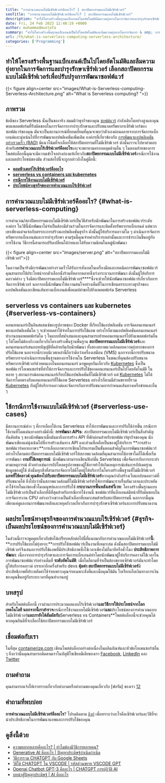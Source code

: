 ```yaml
---
title: "การคำนวณแบบไม่มีเซิร์ฟเวอร์คืออะไร? | สถาปัตยกรรมแบบไม่มีเซิร์ฟเวอร์" 
seoTitle: "การคำนวณแบบไม่มีเซิร์ฟเวอร์คืออะไร? | สถาปัตยกรรมแบบไม่มีเซิร์ฟเวอร์" 
description: "ทำให้โครงสร้างพื้นฐานแบ็กเอนด์โดยอัตโนมัติลืมความยุ่งยากในการจัดการและบำรุงรักษาเซิร์ฟเวอร์ เลือกสถาปัตยกรรมแบบไม่มีเซิร์ฟเวอร์เพื่อปรับปรุงการพัฒนาซอฟต์แวร์" 
date: Fri, 24 Feb 2023 12:48:19 +0000
author: muhammadmustafa
summary: "ทำให้โครงสร้างพื้นฐานแบ็กเอนด์เป็นไปโดยอัตโนมัติและลืมความยุ่งยากในการจัดการ & amp; การบำรุงรักษาเซิร์ฟเวอร์ เลือกสถาปัตยกรรมแบบไม่มีเซิร์ฟเวอร์เพื่อปรับปรุงการพัฒนาซอฟต์แวร์" 
url: /th/what-is-serverless-computing-serverless-architecture/
categories: ['Programming']
---
```


## ทำให้โครงสร้างพื้นฐานแบ็กเอนด์เป็นไปโดยอัตโนมัติและลืมความยุ่งยากในการจัดการและบำรุงรักษาเซิร์ฟเวอร์ เลือกสถาปัตยกรรมแบบไม่มีเซิร์ฟเวอร์เพื่อปรับปรุงการพัฒนาซอฟต์แวร์

{{< figure align=center src="images/What-is-Serverless-computing-Serverless-Architecture.png" alt="What is Serverless computing? ">}}


## ภาพรวม
ข้อดีของ Serverless นั้นเป็นของจริง สมมติว่าธุรกิจของคุณ [ซอฟต์แวร์][1] กำลังเติบโตอย่างสูงและคุณพบแพลตฟอร์มที่รับผิดชอบในการจัดการการบำรุงรักษาและปรับขนาดทรัพยากรเซิร์ฟเวอร์ของซอฟต์แวร์ของคุณ มันจะเป็นสถานการณ์ที่ยอดเยี่ยมที่คุณจะพบว่าตัวเองผ่อนคลายจากการจัดการแบ็กเอนด์และมุ่งเน้นไปที่การพัฒนาแอปพลิเคชันเพิ่มเติม องค์กรที่เกี่ยวข้องกับ [การพัฒนาแอปพลิเคชันอย่างรวดเร็ว (RAD)][2] มีแนวโน้มที่จะเลือกใช้สถาปัตยกรรมที่ไม่มีเซิร์ฟเวอร์ ดังนั้นเราจะไปหาคำตอบสำหรับ**การคำนวณแบบไร้เซิร์ฟเวอร์คืออะไร**และจะพยายามครอบคลุมด้านอื่น ๆ ในตอนท้ายของการโพสต์บล็อกนี้คุณจะมีความเข้าใจอย่างถ่องแท้เกี่ยวกับ**สถาปัตยกรรมแบบไม่มีเซิร์ฟเวอร์**กรณีการใช้งานและผลประโยชน์ของมัน
ส่วนต่อไปนี้จะถูกกล่าวถึงในคู่มือนี้:
* **[คอมพิวเตอร์ไร้เซิร์ฟเวอร์คืออะไร][3]**
* [**serverless vs containers และ kubernetes**][4]
* **[กรณีการใช้งานแบบไม่มีเซิร์ฟเวอร์][5]**
* **[ประโยชน์ทางธุรกิจของการคำนวณแบบไร้เซิร์ฟเวอร์][6]**

## การคำนวณแบบไม่มีเซิร์ฟเวอร์คืออะไร?   {#what-is-serverless-computing}
การคำนวณ/สถาปัตยกรรมแบบไม่มีเซิร์ฟเวอร์เป็นวิธีสำหรับนักพัฒนาในการสร้างซอฟต์แวร์ระดับองค์กร ในวิธีนี้นักพัฒนาไม่จำเป็นต้องมีส่วนร่วมในการจัดการและติดตั้งทรัพยากรแบ็กเอนด์ แต่พวกเขาเพียงแค่จดจ่อกับตรรกะการสร้างแอปพลิเคชันธุรกิจ ดังนั้นผู้ให้บริการคลาวด์ใด ๆ ดำเนินการจัดการทรัพยากรแบ็กเอนด์และการบำรุงรักษา ตามรุ่นนี้คุณจ่ายค่าบริการเหล่านั้นและการชำระเงินขึ้นอยู่กับการใช้งาน วิธีการนี้สามารถปรับเปลี่ยนได้ง่ายและได้รับความนิยมในหมู่นักพัฒนา

{{< figure align=center src="images/server.png" alt="สถาปัตยกรรมแบบไม่มีเซิร์ฟเวอร์">}}

ในความเป็นจริงมีการพัฒนาอย่างรวดเร็วได้รับการสังเกตในเครื่องมือและเทคนิคการพัฒนาซอฟต์แวร์ คุณสามารถใช้ประโยชน์จากตัวเลือกนั่งร้านที่หลากหลายซึ่งเร่งกระบวนการพัฒนา ดังนั้นผู้ให้บริการคลาวด์ต่าง ๆ จึงมีสถาปัตยกรรมแบบไม่มีเซิร์ฟเวอร์****ซึ่งจะช่วยให้นักพัฒนาซอฟต์แวร์เกี่ยวกับการจัดการเซิร์ฟเวอร์ นอกจากนี้นักพัฒนาให้ความสนใจอย่างเต็มที่ในการเขียนตรรกะทางธุรกิจของแอปพลิเคชันและเขียนเส้นทางแบ็กเอนด์เพื่อแมปคำขอไปยังแพลตฟอร์ม Serverless

## serverless vs containers และ kubernetes   {#serverless-vs-containers}
คอนเทนเนอร์เป็นอินสแตนซ์ของรูปภาพของ Docker ที่เรียกใช้แอปพลิเคชัน การจัดคอนเทนเนอร์ของแอปพลิเคชันใด ๆ จะช่วยลดค่าใช้จ่ายในการปรับใช้แอพ อย่างไรก็ตามแอปพลิเคชันคอนเทนเนอร์ทำงานบนแพลตฟอร์มใด ๆ ในแบบที่สม่ำเสมอและคุณสามารถย้ายคอนเทนเนอร์ไปยังแพลตฟอร์มอื่น ๆ ได้โดยไม่ต้องกังวลเกี่ยวกับโครงสร้างพื้นฐานพื้นฐาน
**สถาปัตยกรรมแบบไม่มีเซิร์ฟเวอร์**และคอนเทนเนอร์เสนอบทบัญญัติที่คล้ายกันกับนักพัฒนา ทั้งสองสภาพแวดล้อมลบความยุ่งยากของการปรับใช้แอพ นอกจากนี้ระบบนิเวศเหล่านี้ถือว่าดีกว่าเครื่องเสมือน (VMS) นอกจากนี้การปรับขนาดทรัพยากรจะดำเนินการบนพื้นฐานของการใช้งานใน Serverless ในขณะที่คุณต้องปรับขนาดทรัพยากรเซิร์ฟเวอร์ด้วยตนเองในคอนเทนเนอร์
มาพูดคุยกันเกี่ยวกับ [Kubernetes][7] ซึ่งเป็นซอฟต์แวร์โอเพนซอร์ซที่ทำให้การจัดการและการปรับใช้ของคอนเทนเนอร์เป็นไปโดยอัตโนมัติ ในหลาย ๆ สถานการณ์คอนเทนเนอร์เรียกใช้แอปพลิเคชันที่ไม่มีเซิร์ฟเวอร์ แต่ [Kubernetes][7] ไม่ได้จัดการโดยตรงกับคอนเทนเนอร์ที่ใช้แอพ Serverless อย่างไรก็ตามมีส่วนขยายที่รวม [Kubernetes][7] กับผู้ให้บริการคลาวด์และจัดการกับการปรับขนาดการกำหนดเส้นทางเครือข่ายและอื่น ๆ

## ใช้กรณีการใช้งานแบบไม่มีเซิร์ฟเวอร์   {#serverless-use-cases}
มีสถานการณ์ต่าง ๆ ที่การเลือกใช้งาน Serverless ทำให้การพัฒนาและการปรับใช้ง่ายขึ้น กรณีการใช้งานที่โดดเด่นบางอย่างมีดังนี้:
**การพัฒนา APIs**: สถาปัตยกรรมแบบไม่มีเซิร์ฟเวอร์เป็นสิ่งสำคัญอันดับต้น ๆ ของนักพัฒนาเมื่อมันมาถึงการสร้าง API ที่พักผ่อนสำหรับซอฟต์แวร์ธุรกิจของคุณ นักพัฒนาเพียงแค่มุ่งเน้นไปที่การสร้างเส้นทาง API และส่วนที่เหลือเป็นของผู้ให้บริการ
**การสร้างซอฟต์แวร์หลายภาษา:**การเลือกภาษาการเขียนโปรแกรมเป็นขั้นตอนสำคัญในการพัฒนาซอฟต์แวร์ อย่างไรก็ตามสถาปัตยกรรมแบบไม่มีเซิร์ฟเวอร์ให้สภาพแวดล้อมที่คุณสามารถใช้ภาษาใดก็ได้เพื่อเริ่มการพัฒนา
**งานที่ใช้เหตุการณ์**: นักพัฒนาสามารถเขียนฟังก์ชั่น Serverless เพื่อจัดการกับการกระทำตามเหตุการณ์ ตัวอย่างเช่นการอัปโหลดรูปภาพของผู้ใช้อาจทำให้เกิดเหตุการณ์เช่นการอัปเดตฐานข้อมูลของผู้ใช้ ดังนั้นทุกสิ่งที่สามารถจัดการได้ดีโดยผู้ให้บริการในโครงสร้างพื้นฐานที่ไม่มีเซิร์ฟเวอร์
**แอพที่ใช้คลาวด์:**คุณต้องไปกับ**สถาปัตยกรรมแบบไม่มีเซิร์ฟเวอร์**หากคุณกำลังสร้างเว็บแอปบนคลาวด์ที่ปรับขนาดได้ ยิ่งไปกว่านั้นสภาพแวดล้อมที่ไม่มีเซิร์ฟเวอร์ทำให้การพัฒนาราบรื่นทันเวลาและประหยัดค่าใช้จ่ายในแง่ของชั่วโมงมนุษย์และการปรับใช้
**กระบวนการพื้นหลังเฮฟวี่เวท**: โครงสร้างพื้นฐานแบบไม่มีเซิร์ฟเวอร์เป็นตัวเลือกที่ดีที่สุดสำหรับกรณีการใช้งานนี้ ซอฟต์แวร์ที่แบ็กเอนด์มีหน้าที่รับผิดชอบในการจัดการงาน CPU อย่างกว้างขวางเป็นตัวเลือกที่เหมาะสมสำหรับสถาปัตยกรรมนี้ นอกจากนี้คุณเพียงแค่ดูแลงานการพัฒนาหลักและหยุดกังวลเกี่ยวกับการบำรุงรักษาเซิร์ฟเวอร์และการปรับขนาดงาน

## ผลประโยชน์ทางธุรกิจของการคำนวณแบบไร้เซิร์ฟเวอร์   {#ธุรกิจ-เบ็นผลประโยชน์ของการคำนวณแบบไม่มีเซิร์ฟเวอร์}
ในส่วนนี้เราจะพูดคุยเกี่ยวกับข้อได้เปรียบหลักต่อไปนี้ที่แนบมากับการคำนวณแบบไม่มีเซิร์ฟเวอร์**นี้:**
**การปรับใช้แบบไม่ยุ่งยาก:**การปรับใช้ซอฟต์แวร์เป็นงานที่เหมาะสม ดังนั้นสถาปัตยกรรมแบบไม่มีเซิร์ฟเวอร์จึงเสนอการปรับใช้แอพที่มีประสิทธิภาพซึ่งใช้เวลาเพียงไม่กี่นาทีหรือชั่วโมง
**ประสิทธิภาพการพัฒนา**: เนื่องจากการบำรุงรักษาและการจัดการแบ็กเอนด์ทำโดยนักพัฒนาผู้ให้บริการคลาวด์ใช้เวลาในการพัฒนาซอฟต์แวร์อย่างเต็มที่
**ระดับอัตโนมัติ**: เมื่อใดก็ตามที่จำเป็นต้องขยายเซิร์ฟเวอร์มันจะทำโดยผู้ให้บริการคลาวด์ บรรเทาอีกครั้งสำหรับ devs
**คุ้มค่า**:**สถาปัตยกรรมแบบไม่มีเซิร์ฟเวอร์**มีประสิทธิภาพที่ประหยัดค่าใช้จ่ายเพราะคุณจ่ายเฉพาะสิ่งที่และเมื่อคุณใช้มัน ใบเรียกเก็บเงินทางการเงินของคุณขึ้นอยู่กับระยะเวลาที่คุณทำงานอยู่

## บทสรุป
สำหรับโพสต์บล็อกนี้ เราผ่านการประมวลผลแบบไร้เซิร์ฟเวอร์**และวิธีการใช้ประโยชน์จากโลกเทคโนโลยี นอกจากนี้เราสำรวจ**กรณีการใช้งานแบบไม่มีเซิร์ฟเวอร์**และ**ประโยชน์ของการคำนวณแบบไม่มีเซิร์ฟเวอร์**และเรายังได้สัมผัสกับ**Serverless vs Containers**โพสต์บล็อกนี้จะช่วยคุณได้หากคุณยินดีที่จะเลือกใช้สถาปัตยกรรมแบบไม่มีเซิร์ฟเวอร์

## เชื่อมต่อกับเรา
ในที่สุด [containerize.com][8] เขียนโพสต์บล็อกอย่างต่อเนื่องในผลิตภัณฑ์และหัวข้อโอเพนซอร์ซอื่น ๆ ยิ่งกว่านั้นคุณสามารถติดตามเราในบัญชีโซเชียลมีเดียของเรา [Facebook][9], [LinkedIn][10] และ [Twitter][11]

## ถามคำถาม
คุณสามารถแจ้งให้เราทราบเกี่ยวกับคำถามหรือคำถามของคุณเกี่ยวกับ [ฟอรัม] ของเรา [12]

## คำถามที่พบบ่อย
**การคำนวณแบบไม่มีเซิร์ฟเวอร์คืออะไร**?
โปรดติดตาม [ลิงก์][3] เพื่อทราบว่าอะไรคือเซิร์ฟเวอร์และวิธีที่จะนำประสิทธิภาพในการพัฒนาแอพและการปรับใช้ของคุณ

## ดูสิ่งนี้ด้วย
  * [ความหลากหลายคืออะไร? | ทำไมต้องมีวิธีการหลายคน?][13]
  * [Generative AI คืออะไร | ปัญญาประดิษฐ์กำเนิดกำเนิด][14]
  * [วิธีการรวม CHATGPT กับ Google Sheets][15]
  * [วิธีใช้ CHATGPT ใน VSCODE | รหัสส่วนขยาย VSCODE GPT][16]
  * [Openai Chatbot GPT-3 คืออะไร | CHATGPT การปฏิวัติ AI][17]
  * [บทนำสู่ปัญญาประดิษฐ์ | AI คืออะไร][18]

  
[1]: https://products.containerize.com/
[2]: https://products.containerize.com/rad/
[3]: #What-is-serverless-computing
[4]: #Serverless-vs-Containers
[5]: #Serverless-use-cases
[6]: #Business-benefits-of-Serverless-Computing
[7]: https://products.containerize.com/devops/kubernetes/
[8]: https://www.containerize.com/
[9]: https://web.facebook.com/containerize
[10]: https://www.linkedin.com/company/containerize/
[11]: https://twitter.com/containerize_co
[12]: https://forum.containerize.com/
[13]: https://blog.containerize.com/programming/what-is-multitenancy-why-a-multi-tenant-approach-2/
[14]: https://blog.containerize.com/artificial-intelligence/what-is-generative-ai-generative-artificial-intelligence/
[15]: https://blog.containerize.com/artificial-intelligence/integrate-chatgpt-with-google-sheets/
[16]: https://blog.containerize.com/artificial-intelligence/how-to-use-chatgpt-in-vscode-the-vscode-extension-codegpt/
[17]: https://blog.containerize.com/artificial-intelligence/what-is-openai-chatbot-gpt-3-chatgpt-an-ai-revolution/
[18]: https://blog.containerize.com/artificial-intelligence/an-introduction-to-artificial-intelligence-what-is-ai/
